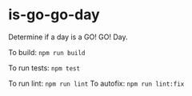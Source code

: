 # is-go-go-day

Determine if a day is a GO! GO! Day.

To build: `npm run build`

To run tests: `npm test`

To run lint: `npm run lint` To autofix: `npm run lint:fix`
